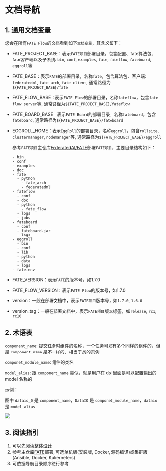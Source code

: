 # 文档导航

## 1. 通用文档变量

您会在所有`FATE Flow`的文档看到如下`文档变量`，其含义如下：

- FATE_PROJECT_BASE：表示`FATE项目`部署目录，包含配置、fate算法包、fate客户端以及子系统: `bin`, `conf`, `examples`, `fate`, `fateflow`, `fateboard`, `eggroll`等
- FATE_BASE：表示`FATE`的部署目录，名称`fate`，包含算法包、客户端: `federatedml`, `fate arch`, `fate client`, 通常路径为`${FATE_PROJECT_BASE}/fate`
- FATE_FLOW_BASE：表示`FATE Flow`的部署目录，名称`fateflow`，包含`fate flow server`等, 通常路径为`${FATE_PROJECT_BASE}/fateflow`
- FATE_BOARD_BASE：表示`FATE Board`的部署目录，名称`fateboard`，包含`fateboard`, 通常路径为`${FATE_PROJECT_BASE}/fateboard`
- EGGROLL_HOME：表示`EggRoll`的部署目录，名称`eggroll`，包含`rollsite`, `clustermanager`, `nodemanager`等, 通常路径为`${FATE_PROJECT_BASE}/eggroll`

    参考`FATE项目`主仓库[FederatedAI/FATE](https://github.com/FederatedAI/FATE)部署`FATE项目`，主要目录结构如下：

      - bin
      - conf
      - examples
      - doc
      - fate
        - python
          - fate_arch
          - federatedml
      - fateflow
        - conf
        - doc
        - python
          - fate_flow
        - logs
        - jobs
      - fateboard
        - conf
        - fateboard.jar
        - logs
      - eggroll
        - bin
        - conf
        - lib
        - python
        - data
        - logs
      - fate.env

- FATE_VERSION：表示`FATE`的版本号，如1.7.0
- FATE_FLOW_VERSION：表示`FATE Flow`的版本号，如1.7.0
- version：一般在部署文档中，表示`FATE项目`版本号，如`1.7.0`, `1.6.0`
- version_tag：一般在部署文档中，表示`FATE项目`版本标签，如`release`, `rc1`, `rc10`

## 2. 术语表

`component_name`: 提交任务时组件的名称，一个任务可以有多个同样的组件的，但是 `component_name` 是不一样的，相当于类的实例

`componet_module_name`: 组件的类名

`model_alias`: 跟 `component_name` 类似，就是用户在 dsl 里面是可以配置输出的 model 名称的

示例：

图中 `dataio_0` 是 `component_name`，`DataIO` 是 `componet_module_name`，`dataio` 是 `model_alias`

![](https://user-images.githubusercontent.com/1758850/124451776-52ee4500-ddb8-11eb-94f2-d43d5174ca4d.png)

## 3. 阅读指引

1. 可以先阅读[整体设计](./fate_flow.zh.md)
2. 参考主仓库[FATE](https://github.com/FederatedAI/FATE)部署, 可选单机版(安装版, Docker, 源码编译)或集群版(Ansible, Docker, Kuberneters)
3. 可依据导航目录顺序进行参考
